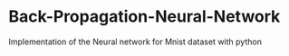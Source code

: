 # Back-Propagation-Neural-Network
Implementation of the Neural network for Mnist dataset with python
